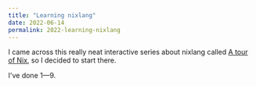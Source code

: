 ```yaml
---
title: "Learning nixlang"
date: 2022-06-14
permalink: 2022-learning-nixlang
---
```


I came across this really neat interactive series about nixlang called [A tour
of Nix](https://nixcloud.io/tour/), so I decided to start there.

I've done 1—9.
